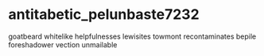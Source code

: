 # antitabetic_pelunbaste7232
goatbeard whitelike helpfulnesses lewisites towmont recontaminates bepile foreshadower vection unmailable 

